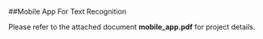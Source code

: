 ##Mobile App For Text Recognition

Please refer to the attached document <b>mobile_app.pdf</b> for project details.
